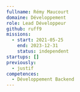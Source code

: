 ```yaml
---
fullname: Rémy Maucourt
domaine: Développement
role: Lead Développeur
github: ruff9
missions:
  - start: 2021-05-25
    end: 2023-12-31
    status: independent
startups: []
previously:
  - justif
competences:
  - Développement Backend
---
```

